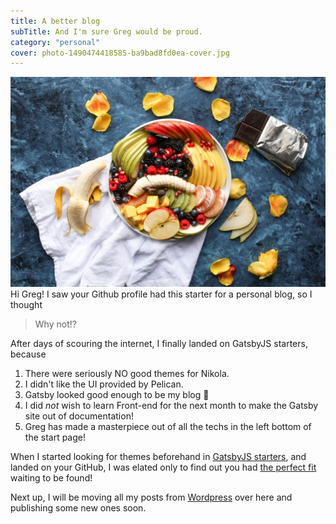 ```yaml
---
title: A better blog
subTitle: And I'm sure Greg would be proud.
category: "personal"
cover: photo-1490474418585-ba9bad8fd0ea-cover.jpg
---
```


![his image](photo-1490474418585-ba9bad8fd0ea.jpg)
Hi Greg! 
I saw your Github profile had this starter for a personal blog, so I thought
> Why not!?

After days of scouring the internet, I finally landed on GatsbyJS starters, because
1. There were seriously NO good themes for Nikola.
2. I didn't like the UI provided by Pelican.
3. Gatsby looked good enough to be my blog :tongue:
4. I did *not* wish to learn Front-end for the next month to make the Gatsby site out of documentation!
5. Greg has made a masterpiece out of all the techs in the left bottom of the start page!

When I started looking for themes beforehand in [GatsbyJS starters](https://www.gatsbyjs.org/starters/), and landed on your GitHub, I was elated only to find out you had [the perfect fit](https://github.com/greglobinski/gatsby-starter-personal-blog) waiting to be found!

Next up, I will be moving all my posts from [Wordpress](https://mindretfarc.wordpress.com) over here and publishing some new ones soon.
